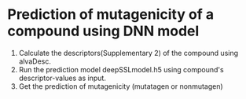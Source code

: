 # Prediction of mutagenicity of a compound using DNN model
1. Calculate the descriptors(Supplementary 2) of the compound using alvaDesc.
2. Run the prediction model deepSSLmodel.h5 using compound's descriptor-values as input.
3. Get the prediction of mutagenicity (mutatagen or nonmutagen)
